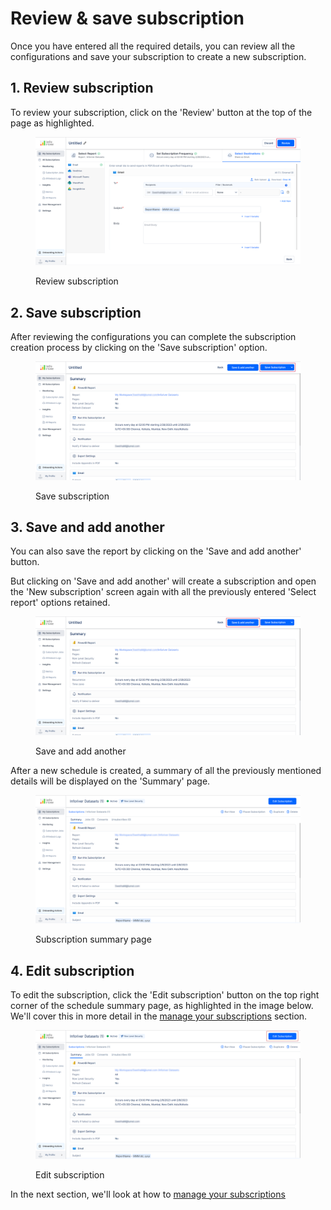 # Review & save subscription

Once you have entered all the required details, you can review all the configurations and save your subscription to create a new subscription.

## 1. Review subscription

To review your subscription, click on the 'Review' button at the top of the page as highlighted.

<figure><img src="../../../.gitbook/assets/review-subscription.png" alt=""><figcaption><p>Review subscription</p></figcaption></figure>

## 2. Save subscription

After reviewing the configurations you can complete the subscription creation process by clicking on the 'Save subscription' option.

<figure><img src="../../../.gitbook/assets/save-subscription.png" alt=""><figcaption><p>Save subscription</p></figcaption></figure>

## 3. Save and add another

You can also save the report by clicking on the 'Save and add another' button.

But clicking on 'Save and add another' will create a subscription and open the 'New subscription' screen again with all the previously entered 'Select report' options retained.

<figure><img src="../../../.gitbook/assets/save-add-another.png" alt=""><figcaption><p>Save and add another</p></figcaption></figure>

After a new schedule is created, a summary of all the previously mentioned details will be displayed on the 'Summary' page.

<figure><img src="../../../.gitbook/assets/my-subscription-review.png" alt=""><figcaption><p>Subscription summary page</p></figcaption></figure>

## 4. Edit subscription

To edit the subscription, click the 'Edit subscription' button on the top right corner of the schedule summary page, as highlighted in the image below. We'll cover this in more detail in the [manage ](../manage-your-subscriptions.md)[your subscriptions](../manage-your-subscriptions.md) section.

<figure><img src="../../../.gitbook/assets/edit-subscription.png" alt=""><figcaption><p>Edit subscription</p></figcaption></figure>

In the next section, we'll look at how to [manage your subscriptions](../manage-your-subscriptions.md)
